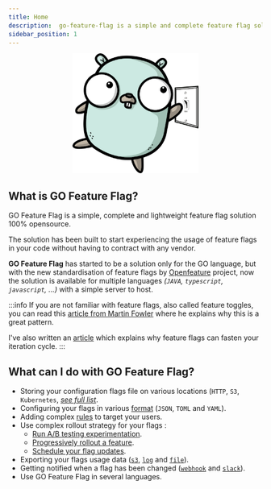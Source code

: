 ```yaml
---
title: Home
description:  go-feature-flag is a simple and complete feature flag solution, without any complex backend system to install. You need only a file as your backend.
sidebar_position: 1
---
```


<p align="center">
  <img width="250" height="238" src="/img/logo/logo.png" alt="go-feature-flag logo" />
</p>

## What is GO Feature Flag?
GO Feature Flag is a simple, complete and lightweight feature flag solution 100% opensource.

The solution has been built to start experiencing the usage of feature flags in your code without having to contract with any vendor.

**GO Feature Flag** has started to be a solution only for the GO language, but with the new standardisation of feature flags by [Openfeature](https://openfeature.dev/) project, 
now the solution is available for multiple languages _(`JAVA`, `typescript`, `javascript`, ...)_ with a simple server to host.

:::info
If you are not familiar with feature flags, also called feature toggles, you can read this [article from Martin Fowler](https://www.martinfowler.com/articles/feature-toggles.html)
where he explains why this is a great pattern.

I've also written an [article](https://medium.com/better-programming/feature-flags-and-how-to-iterate-quickly-7e3371b9986) which explains why feature flags can fasten your iteration cycle.
:::

## What can I do with GO Feature Flag?

- Storing your configuration flags file on various locations (`HTTP`, `S3`, `Kubernetes`, [_see full list_](configure_flag/store_your_flags).
- Configuring your flags in various [format](configure_flag/flag_format.mdx) (`JSON`, `TOML` and `YAML`).
- Adding complex [rules](configure_flag/flag_format.mdx#rule-format) to target your users.
- Use complex rollout strategy for your flags :
    - [Run A/B testing experimentation](configure_flag/rollout/experimentation.mdx).
    - [Progressively rollout a feature](configure_flag/rollout/progressive.mdx).
    - [Schedule your flag updates](configure_flag/rollout/scheduled.mdx).
- Exporting your flags usage data ([`s3`](go_module/data_collection/s3.md), [`log`](go_module/data_collection/log.md) and [`file`](go_module/data_collection/file.md)).
- Getting notified when a flag has been changed ([`webhook`](go_module/notifier/webhook.md) and [`slack`](go_module/notifier/slack.md)).
- Use GO Feature Flag in several languages.
